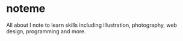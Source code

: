# noteme
All about I note to learn skills including illustration, photography, web design, programming and more.
